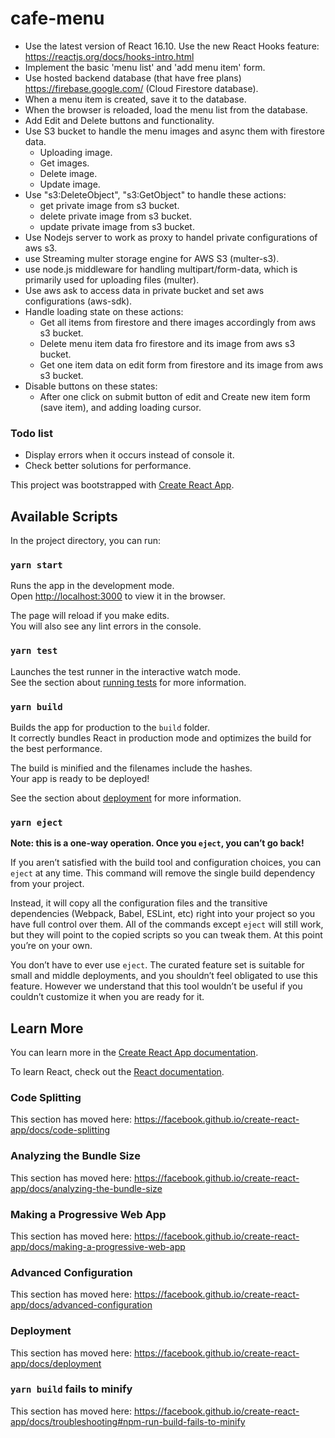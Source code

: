 # cafe-menu

- Use the latest version of React 16.10. Use the new React Hooks feature: https://reactjs.org/docs/hooks-intro.html
- Implement the basic 'menu list' and 'add menu item' form.
- Use hosted backend database (that have free plans) https://firebase.google.com/ (Cloud Firestore database).
- When a menu item is created, save it to the database.
- When the browser is reloaded, load the menu list from the database.
- Add Edit and Delete buttons and functionality.
- Use S3 bucket to handle the menu images and async them with firestore data.
  - Uploading image.
  - Get images.
  - Delete image.
  - Update image.
- Use "s3:DeleteObject", "s3:GetObject" to handle these actions:
  - get private image from s3 bucket.
  - delete private image from s3 bucket.
  - update private image from s3 bucket.
- Use Nodejs server to work as proxy to handel private configurations of aws s3.
- use Streaming multer storage engine for AWS S3 (multer-s3).
- use node.js middleware for handling multipart/form-data, which is primarily used for uploading files (multer).
- Use aws ask to access data in private bucket and set aws configurations (aws-sdk).
- Handle loading state on these actions:
  - Get all items from firestore and there images accordingly from aws s3 bucket.
  - Delete menu item data fro firestore and its image from aws s3 bucket.
  - Get one item data on edit form from firestore and its image from aws s3 bucket.
- Disable buttons on these states:
  - After one click on submit button of edit and Create new item form (save item), and adding loading cursor.

### Todo list

- Display errors when it occurs instead of console it.
- Check better solutions for performance.

This project was bootstrapped with [Create React App](https://github.com/facebook/create-react-app).

## Available Scripts

In the project directory, you can run:

### `yarn start`

Runs the app in the development mode.<br />
Open [http://localhost:3000](http://localhost:3000) to view it in the browser.

The page will reload if you make edits.<br />
You will also see any lint errors in the console.

### `yarn test`

Launches the test runner in the interactive watch mode.<br />
See the section about [running tests](https://facebook.github.io/create-react-app/docs/running-tests) for more information.

### `yarn build`

Builds the app for production to the `build` folder.<br />
It correctly bundles React in production mode and optimizes the build for the best performance.

The build is minified and the filenames include the hashes.<br />
Your app is ready to be deployed!

See the section about [deployment](https://facebook.github.io/create-react-app/docs/deployment) for more information.

### `yarn eject`

**Note: this is a one-way operation. Once you `eject`, you can’t go back!**

If you aren’t satisfied with the build tool and configuration choices, you can `eject` at any time. This command will remove the single build dependency from your project.

Instead, it will copy all the configuration files and the transitive dependencies (Webpack, Babel, ESLint, etc) right into your project so you have full control over them. All of the commands except `eject` will still work, but they will point to the copied scripts so you can tweak them. At this point you’re on your own.

You don’t have to ever use `eject`. The curated feature set is suitable for small and middle deployments, and you shouldn’t feel obligated to use this feature. However we understand that this tool wouldn’t be useful if you couldn’t customize it when you are ready for it.

## Learn More

You can learn more in the [Create React App documentation](https://facebook.github.io/create-react-app/docs/getting-started).

To learn React, check out the [React documentation](https://reactjs.org/).

### Code Splitting

This section has moved here: https://facebook.github.io/create-react-app/docs/code-splitting

### Analyzing the Bundle Size

This section has moved here: https://facebook.github.io/create-react-app/docs/analyzing-the-bundle-size

### Making a Progressive Web App

This section has moved here: https://facebook.github.io/create-react-app/docs/making-a-progressive-web-app

### Advanced Configuration

This section has moved here: https://facebook.github.io/create-react-app/docs/advanced-configuration

### Deployment

This section has moved here: https://facebook.github.io/create-react-app/docs/deployment

### `yarn build` fails to minify

This section has moved here: https://facebook.github.io/create-react-app/docs/troubleshooting#npm-run-build-fails-to-minify
